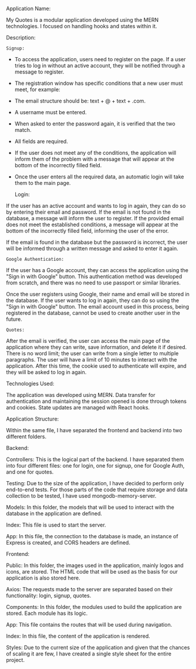 Application Name:

My Quotes is a modular application developed using the MERN technologies. I focused on handling hooks and states within it.

Description:

	Signup:
 
- To access the application, users need to register on the page. If a user tries to log in without an active account, they will be notified through a message to register.

- The registration window has specific conditions that a new user must meet, for example:

- The email structure should be: text + @ + text + .com.

- A username must be entered.

- When asked to enter the password again, it is verified that the two match.

- All fields are required.

- If the user does not meet any of the conditions, the application will inform them of the problem with a message that will appear at the bottom of the incorrectly filled field.

- Once the user enters all the required data, an automatic login will take them to the main page.

	Login:

If the user has an active account and wants to log in again, they can do so by entering their email and password. If the email is not found in the database, a message will inform the user to register. If the provided email does not meet the established conditions, a message will appear at the bottom of the incorrectly filled field, informing the user of the error.

If the email is found in the database but the password is incorrect, the user will be informed through a written message and asked to enter it again.

	Google Authentication:
 
If the user has a Google account, they can access the application using the "Sign in with Google" button. This authentication method was developed from scratch, and there was no need to use passport or similar libraries.

Once the user registers using Google, their name and email will be stored in the database. If the user wants to log in again, they can do so using the "Sign in with Google" button. The email account used in this process, being registered in the database, cannot be used to create another user in the future.

	Quotes:
 
After the email is verified, the user can access the main page of the application where they can write, save information, and delete it if desired.
There is no word limit; the user can write from a single letter to multiple paragraphs.
The user will have a limit of 10 minutes to interact with the application. After this time, the cookie used to authenticate will expire, and they will be asked to log in again.

Technologies Used:

The application was developed using MERN. Data transfer for authentication and maintaining the session opened is done through tokens and cookies. State updates are managed with React hooks.

Application Structure:

Within the same file, I have separated the frontend and backend into two different folders.

Backend:

Controllers: This is the logical part of the backend. I have separated them into four different files: one for login, one for signup, one for Google Auth, and one for quotes.

Testing: Due to the size of the application, I have decided to perform only end-to-end tests. For those parts of the code that require storage and data collection to be tested, I have used mongodb-memory-server.

Models: In this folder, the models that will be used to interact with the database in the application are defined.

Index: This file is used to start the server.

App: In this file, the connection to the database is made, an instance of Express is created, and CORS headers are defined.

Frontend:

Public: In this folder, the images used in the application, mainly logos and icons, are stored. The HTML code that will be used as the basis for our application is also stored here.

Axios: The requests made to the server are separated based on their functionality: login, signup, quotes.

Components: In this folder, the modules used to build the application are stored. Each module has its logic.

App: This file contains the routes that will be used during navigation.

Index: In this file, the content of the application is rendered.
  
Styles: Due to the current size of the application and given that the chances of scaling it are few, I have created a single style sheet for the entire project.
